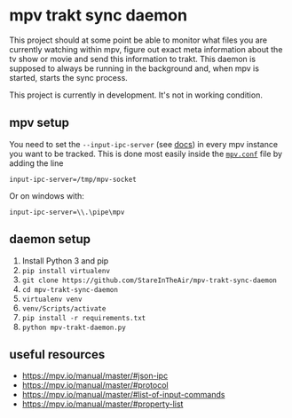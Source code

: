 # mpv trakt sync daemon

This project should at some point be able to monitor what files you are currently watching within mpv, figure out exact meta information about the tv show or movie and send this information to trakt. This daemon is supposed to always be running in the background and, when mpv is started, starts the sync process.

This project is currently in development. It's not in working condition.

## mpv setup
You need to set the `--input-ipc-server` (see [docs](https://mpv.io/manual/master/#options-input-ipc-server)) in every mpv instance you want to be tracked. This is done most easily inside the [`mpv.conf`](https://mpv.io/manual/master/#files) file by adding the line

    input-ipc-server=/tmp/mpv-socket

Or on windows with:

    input-ipc-server=\\.\pipe\mpv

## daemon setup
1. Install Python 3 and pip
1. `pip install virtualenv`
1. `git clone https://github.com/StareInTheAir/mpv-trakt-sync-daemon`
1. `cd mpv-trakt-sync-daemon`
1. `virtualenv venv`
1. `venv/Scripts/activate`
1. `pip install -r requirements.txt`
1. `python mpv-trakt-daemon.py`

## useful resources
- https://mpv.io/manual/master/#json-ipc
- https://mpv.io/manual/master/#protocol
- https://mpv.io/manual/master/#list-of-input-commands
- https://mpv.io/manual/master/#property-list
